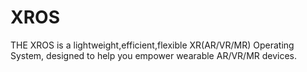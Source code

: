 # XROS
THE XROS is a lightweight,efficient,flexible XR(AR/VR/MR) Operating System, designed to help you empower wearable AR/VR/MR devices.

